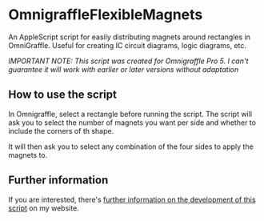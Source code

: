 # OmnigraffleFlexibleMagnets
An AppleScript script for easily distributing magnets around rectangles in OmniGraffle. Useful for creating IC circuit diagrams, logic diagrams, etc.

*IMPORTANT NOTE: This script was created for Omnigraffle Pro 5. I can't guarantee it will work with earlier or later versions without adaptation*

## How to use the script
In Omnigraffle, select a rectangle before running the script. The script will ask you to select the number of magnets you want per side and whether to include the corners of th shape.

It will then ask you to select any combination of the four sides to apply the magnets to.

## Further information
If you are interested, there's [further information on the development of this script](https://laurencescotford.com/more-flexibility-with-magnets-in-omnigraffle/) on my website.
